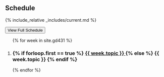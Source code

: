 Schedule
--------

{% include_relative _includes/current.md %}

<button type="button" class="u-button-reset highlighter js-generic-toggle" aria-controls="js-target-schedule">View Full Schedule</button>

<ol id="js-target-schedule" class="u-list-reset has-reveal-animation schedule-list">
{% for week in site.gd431 %}

  <li>
    <h3 class="schedule-topic">
      {% if forloop.first == true %}
      <a href="{{ week.url }}">
        {{ week.topic }}
      </a>
      {% else %}
      {{ week.topic }}
      {% endif %}
    </h3>
  </li>

{% endfor %}
</ol>
